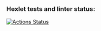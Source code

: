 ### Hexlet tests and linter status:
[![Actions Status](https://github.com/ITZ899/js-jest-testing-project-67/workflows/hexlet-check/badge.svg)](https://github.com/ITZ899/js-jest-testing-project-67/actions)